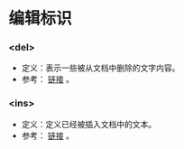 # 编辑标识

### \<del>

- 定义：表示一些被从文档中删除的文字内容。
- 参考： [链接](https://developer.mozilla.org/zh-CN/docs/Web/HTML/Element/del) 。

### \<ins>

- 定义：定义已经被插入文档中的文本。
- 参考： [链接](https://developer.mozilla.org/zh-CN/docs/Web/HTML/Element/ins) 。

